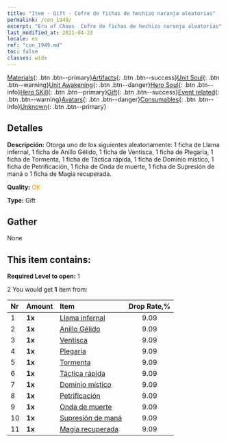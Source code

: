 ```yaml
---
title: "Item - Gift - Cofre de fichas de hechizo naranja aleatorias"
permalink: /con_1949/
excerpt: "Era of Chaos  Cofre de fichas de hechizo naranja aleatorias"
last_modified_at: 2021-04-22
locale: es
ref: "con_1949.md"
toc: false
classes: wide
---
```

 [Materials](/ItemsES/){: .btn .btn--primary}[Artifacts](/ItemsES/Artifacts/){: .btn .btn--success}[Unit Soul](/ItemsES/UnitSoul/){: .btn .btn--warning}[Unit Awakening](/ItemsES/UnitAwakening/){: .btn .btn--danger}[Hero Soul](/ItemsES/HeroSoul/){: .btn .btn--info}[Hero SKill](/ItemsES/HeroSkill/){: .btn .btn--primary}[Gift](/ItemsES/Gift/){: .btn .btn--success}[Event related](/ItemsES/Events/){: .btn .btn--warning}[Avatars](/ItemsES/Avatars/){: .btn .btn--danger}[Consumables](/ItemsES/Consumables/){: .btn .btn--info}[Unknown](/ItemsES/Unknown/){: .btn .btn--primary}

## Detalles
 **Descripción:** Otorga uno de los siguientes aleatoriamente: 1 ficha de Llama infernal, 1 ficha de Anillo Gélido, 1 ficha de Ventisca, 1 ficha de Plegaria, 1 ficha de Tormenta, 1 ficha de Táctica rápida, 1 ficha de Dominio místico, 1 ficha de Petrificación, 1 ficha de Onda de muerte, 1 ficha de Supresión de maná o 1 ficha de Magia recuperada.

 **Quality:** <span style="color: #FF8C00">OK</span>

 **Type:** Gift

## Gather

  None

## This item contains:

 **Required Level to open:** 1

 2 You would get **1** item  from:

  | Nr | Amount |     Item    | Drop Rate,% |
  |:---|:-------|:------------|:---------:|
  | 1 |  **1x** | [Llama infernal](/es/Items/her_406/) | 9.09 | 
  | 2 |  **1x** | [Anillo Gélido](/es/Items/her_421/) | 9.09 | 
  | 3 |  **1x** | [Ventisca](/es/Items/her_423/) | 9.09 | 
  | 4 |  **1x** | [Plegaria](/es/Items/her_432/) | 9.09 | 
  | 5 |  **1x** | [Tormenta](/es/Items/her_445/) | 9.09 | 
  | 6 |  **1x** | [Táctica rápida](/es/Items/her_450/) | 9.09 | 
  | 7 |  **1x** | [Dominio místico](/es/Items/her_470/) | 9.09 | 
  | 8 |  **1x** | [Petrificación](/es/Items/her_471/) | 9.09 | 
  | 9 |  **1x** | [Onda de muerte](/es/Items/her_456/) | 9.09 | 
  | 10 |  **1x** | [Supresión de maná](/es/Items/her_480/) | 9.09 | 
  | 11 |  **1x** | [Magia recuperada](/es/Items/her_482/) | 9.09 | 
